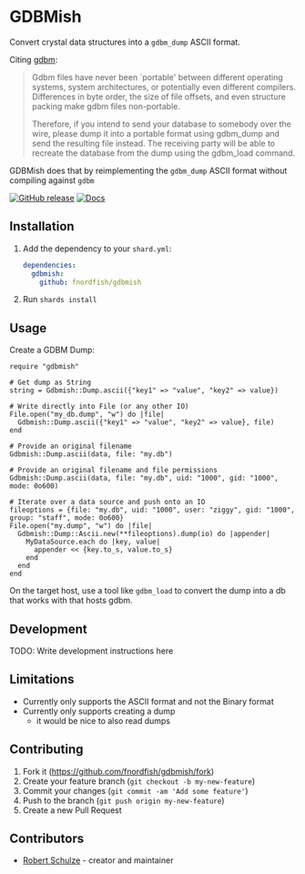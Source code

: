 # GDBMish

Convert crystal data structures into a `gdbm_dump` ASCII format.

Citing [gdbm](https://git.gnu.org.ua/gdbm.git/tree/NOTE-WARNING):
> Gdbm files have never been `portable' between different operating systems,
> system architectures, or potentially even different compilers.  Differences
> in byte order, the size of file offsets, and even structure packing make
> gdbm files non-portable.
> 
> Therefore, if you intend to send your database to somebody over the wire,
> please dump it into a portable format using gdbm_dump and send the resulting
> file instead. The receiving party will be able to recreate the database from
> the dump using the gdbm_load command.

GDBMish does that by reimplementing the `gdbm_dump` ASCII format without compiling against `gdbm`

[![GitHub release](https://img.shields.io/github/release/fnordfish/gdbmish.svg)](https://github.com/fnordfish/gdbmish/releases)
[![Docs](https://img.shields.io/badge/docs-available-brightgreen.svg)](https://fnordfish.github.io/gdbmish/)

## Installation

1. Add the dependency to your `shard.yml`:

   ```yaml
   dependencies:
     gdbmish:
       github: fnordfish/gdbmish
   ```

2. Run `shards install`

## Usage

Create a GDBM Dump:

```crystal
require "gdbmish"

# Get dump as String
string = Gdbmish::Dump.ascii({"key1" => "value", "key2" => value})

# Write directly into File (or any other IO)
File.open("my_db.dump", "w") do |file|
  Gdbmish::Dump.ascii({"key1" => "value", "key2" => value}, file)
end

# Provide an original filename
Gdbmish::Dump.ascii(data, file: "my.db")

# Provide an original filename and file permissions
Gdbmish::Dump.ascii(data, file: "my.db", uid: "1000", gid: "1000", mode: 0o600)

# Iterate over a data source and push onto an IO
fileoptions = {file: "my.db", uid: "1000", user: "ziggy", gid: "1000", group: "staff", mode: 0o600}
File.open("my.dump", "w") do |file|
  Gdbmish::Dump::Ascii.new(**fileoptions).dump(io) do |appender|
    MyDataSource.each do |key, value|
      appender << {key.to_s, value.to_s}
    end
  end
end
```

On the target host, use a tool like `gdbm_load` to convert the dump into a db that works with that hosts gdbm.

## Development

TODO: Write development instructions here

## Limitations

* Currently only supports the ASCII format and not the Binary format
* Currently only supports creating a dump
  + it would be nice to also read dumps 

## Contributing

1. Fork it (<https://github.com/fnordfish/gdbmish/fork>)
2. Create your feature branch (`git checkout -b my-new-feature`)
3. Commit your changes (`git commit -am 'Add some feature'`)
4. Push to the branch (`git push origin my-new-feature`)
5. Create a new Pull Request

## Contributors

- [Robert Schulze](https://github.com/fnordfish) - creator and maintainer
